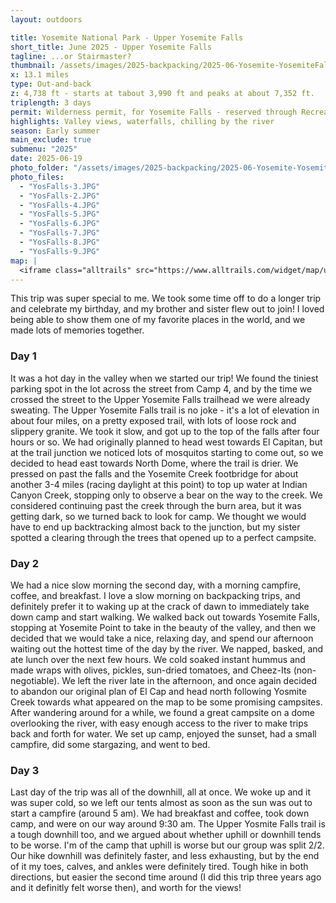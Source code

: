 ```yaml
---
layout: outdoors

title: Yosemite National Park - Upper Yosemite Falls
short_title: June 2025 - Upper Yosemite Falls
tagline: ...or Stairmaster?
thumbnail: /assets/images/2025-backpacking/2025-06-Yosemite-YosemiteFalls/YosFalls-1.jpg
x: 13.1 miles
type: Out-and-back
z: 4,738 ft - starts at tabout 3,990 ft and peaks at about 7,352 ft.
triplength: 3 days
permit: Wilderness permit, for Yosemite Falls - reserved through Recreation.gov
highlights: Valley views, waterfalls, chilling by the river 
season: Early summer
main_exclude: true
submenu: "2025"
date: 2025-06-19
photo_folder: "/assets/images/2025-backpacking/2025-06-Yosemite-YosemiteFalls"
photo_files:
  - "YosFalls-3.JPG"
  - "YosFalls-2.JPG"
  - "YosFalls-4.JPG"
  - "YosFalls-5.JPG"
  - "YosFalls-6.JPG"
  - "YosFalls-7.JPG"
  - "YosFalls-8.JPG"
  - "YosFalls-9.JPG"
map: |
  <iframe class="alltrails" src="https://www.alltrails.com/widget/map/upper-yosemite-falls-cd3bbc2?elevationDiagram=false&u=i&sh=0a5lyp" width="100%" height="400" frameborder="0" scrolling="no" marginheight="0" marginwidth="0" title="AllTrails: Trail Guides and Maps for Hiking, Camping, and Running"></iframe>
---
```


<div class="row">
<p>This trip was super special to me. We took some time off to do a longer trip and celebrate my birthday, and my brother and sister flew out to join! I loved being able to show them one of my favorite places in the world, and we made lots of memories together.</p>
</div>

<div class="row">
<div class="4u 12u$(medium)">
<h3>Day 1</h3>
  <p>It was a hot day in the valley when we started our trip! We found the tiniest parking spot in the lot across the street from Camp 4, and by the time we crossed the street to the Upper Yosemite Falls trailhead we were already sweating. The Upper Yosemite Falls trail is no joke - it's a lot of elevation in about four miles, on a pretty exposed trail, with lots of loose rock and slippery granite. We took it slow, and got up to the top of the falls after four hours or so. We had originally planned to head west towards El Capitan, but at the trail junction we noticed lots of mosquitos starting to come out, so we decided to head east towards North Dome, where the trail is drier. We pressed on past the falls and the Yosemite Creek footbridge for about another 3-4 miles (racing daylight at this point) to top up water at Indian Canyon Creek, stopping only to observe a bear on the way to the creek. We considered continuing past the creek through the burn area, but it was getting dark, so we turned back to look for camp. We thought we would have to end up backtracking almost back to the junction, but my sister spotted a clearing through the trees that opened up to a perfect campsite.</p>
</div>
<div class="4u 12u$(medium)">
	<h3>Day 2</h3>
	<p>We had a nice slow morning the second day, with a morning campfire, coffee, and breakfast. I love a slow morning on backpacking trips, and definitely prefer it to waking up at the crack of dawn to immediately take down camp and start walking. We walked back out towards Yosemite Falls, stopping at Yosemite Point to take in the beauty of the valley, and then we decided that we would take a nice, relaxing day, and spend our afternoon waiting out the hottest time of the day by the river. We napped, basked, and ate lunch over the next few hours. We cold soaked instant hummus and made wraps with olives, pickles, sun-dried tomatoes, and Cheez-Its (non-negotiable). We left the river late in the afternoon, and once again decided to abandon our original plan of El Cap and head north following Yosmite Creek towards what appeared on the map to be some promising campsites. After wandering around for a while, we found a great campsite on a dome overlooking the river, with easy enough access to the river to make trips back and forth for water. We set up camp, enjoyed the sunset, had a small campfire, did some stargazing, and went to bed. </p>
</div>
<div class="4u$ 12u$(medium)">
	<h3>Day 3</h3>
	<p>Last day of the trip was all of the downhill, all at once. We woke up and it was super cold, so we left our tents almost as soon as the sun was out to start a campfire (around 5 am). We had breakfast and coffee, took down camp, and were on our way around 9:30 am. The Upper Yosmite Falls trail is a tough downhill too, and we argued about whether uphill or downhill tends to be worse. I'm of the camp that uphill is worse but our group was split 2/2. Our hike downhill was definitely faster, and less exhausting, but by the end of it my toes, calves, and ankles were definitely tired. Tough hike in both directions, but easier the second time around (I did this trip three years ago and it definitly felt worse then), and worth for the views!</p>
</div>
</div>


